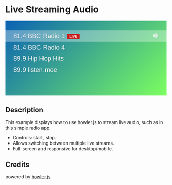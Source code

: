 # Live Streaming Audio

![Radio Player](personal-radio.png "Radio Screenshot")

## Description

This example displays how to use howler.js to stream live audio, such as in this simple radio app.

* Controls: start, stop.
* Allows switching between multiple live streams.
* Full-screen and responsive for desktop/mobile.

## Credits

powered by [howler.js](https://github.com/goldfire/howler.js)
